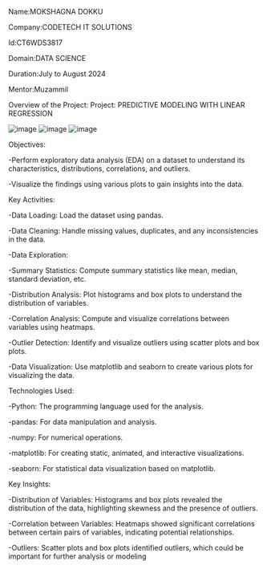Name:MOKSHAGNA DOKKU

Company:CODETECH IT SOLUTIONS

Id:CT6WDS3817

Domain:DATA SCIENCE

Duration:July to August 2024

Mentor:Muzammil

Overview of the Project: Project: PREDICTIVE MODELING WITH LINEAR REGRESSION

![image](https://github.com/user-attachments/assets/a8458863-d0ec-4bf6-bda9-c2bf2b841bfd)
![image](https://github.com/user-attachments/assets/fa76389b-6883-4a48-b662-ce9177799c40)
![image](https://github.com/user-attachments/assets/81353035-e3c9-4a95-9551-0d615d7f7d6b)


  
Objectives:

-Perform exploratory data analysis (EDA) on a dataset to understand its characteristics, distributions, correlations, and outliers.

-Visualize the findings using various plots to gain insights into the data.

Key Activities:

-Data Loading: Load the dataset using pandas.

-Data Cleaning: Handle missing values, duplicates, and any inconsistencies in the data.

-Data Exploration:

-Summary Statistics: Compute summary statistics like mean, median, standard deviation, etc.

-Distribution Analysis: Plot histograms and box plots to understand the distribution of variables.

-Correlation Analysis: Compute and visualize correlations between variables using heatmaps.

-Outlier Detection: Identify and visualize outliers using scatter plots and box plots.

-Data Visualization: Use matplotlib and seaborn to create various plots for visualizing the data.

Technologies Used:

-Python: The programming language used for the analysis.

-pandas: For data manipulation and analysis.

-numpy: For numerical operations.

-matplotlib: For creating static, animated, and interactive visualizations.

-seaborn: For statistical data visualization based on matplotlib.

Key Insights:

-Distribution of Variables: Histograms and box plots revealed the distribution of the data, highlighting skewness and the presence of outliers.

-Correlation between Variables: Heatmaps showed significant correlations between certain pairs of variables, indicating potential relationships.

-Outliers: Scatter plots and box plots identified outliers, which could be important for further analysis or modeling
